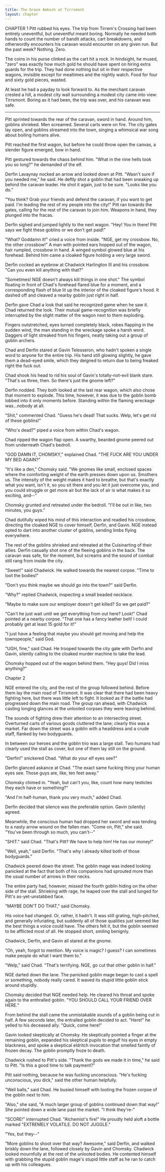 ```yaml
---
title: The Grave Ambush at Tirrsmont
layout: chapter
---
```


CHAPTER 1
Pitt rubbed his eyes. The trip from Tirrem's Crossing had been entirely uneventful, but uneventful meant boring. Normally he needed both hands to count the number of bandit attacks, cart breakdowns, and otherwordly encounters his caravan would encounter on any given run. But the past week? Nothing. Zero.

The coins in his purse clinked as the cart hit a rock. In hindsight, he mused, "zero" was exactly how much gold he should have spent on hiring extra guards for the trip. They had done nothing but sit in their respective wagons, invisible except for mealtimes and the nightly watch. Food for four and sixty gold pieces, wasted.

At least he had a payday to look forward to. As the merchant caravan crested a hill, a modest city wall surrounding a modest city came into view: Tirrsmont. Boring as it had been, the trip was over, and his caravan was safe.

----

Pitt sprinted towards the rear of the caravan, sword in hand. Around him, goblins shrieked. Men screamed. Several carts were on fire. The city gates lay open, and goblins streamed into the town, singing a whimsical war song about boiling humans alive.

Pitt reached the first wagon, but before he could throw open the canvas, a slender figure emerged, bow in hand.

Pitt gestured towards the chaos behind him. "What in the nine hells took you so long?" he demanded of the elf.

Derfin Lavaynay nocked an arrow and looked down at Pitt. "Wasn't sure if you needed me," he said. He deftly shot a goblin that had been sneaking up behind the caravan leader. He shot it again, just to be sure. "Looks like you do."

"You think? Grab your friends and defend the caravan, if you want to get paid. I'm leading the rest of my people into the city!" Pitt ran towards the gates, calling for the rest of the caravan to join him. Weapons in hand, they plunged into the fracas.

Derfin sighed and jumped lightly to the next wagon. "Hey! You in there! Pitt says we fight these goblins or we don't get paid!"

"What? Goddamn it!" cried a voice from inside. "NGE, get my crossbow. No, the other crossbow!" A man with pointed ears hopped out of the wagon, hair rumpled, crossbow in hand. A winged symbol glowed blue at his forehead. Behind him came a cloaked figure holding a very large sword.

Derfin cocked an eyebrow at Chadwick Harlington III and his crossbow. "Can you even kill anything with that?"

"Sometimes! NGE doesn't always kill things in one shot." The symbol floating in front of Chad's forehead flared blue for a moment, and a corresponding flash of blue lit up the interior of the cloaked figure's hood. It dashed off and cleaved a nearby goblin just right in half.

Derfin gave Chad a look that said he recognized game when he saw it. Chad returned the look. Their mutual game-recognition was briefly interrupted by the slight matter of the wagon next to them exploding.

Fingers outstretched, eyes turned completely black, robes flapping in the sudden wind, the man standing in the wreckage spoke a harsh word. Daggers of light streaked from his fingers, neatly taking out a group of goblin archers.

Chad and Derfin stared at Gavin Telesseron, who hadn't spoken a single word to anyone for the entire trip. His hand still glowing slightly, he gave them a dead-eyed smile, which they deigned to return due to being freaked right the fuck out.

Chad shook his head to rid his soul of Gavin's totally-not-evil blank stare. "That's us three, then. So there's just the gnome left?"

Derfin nodded. They both looked at the last rear wagon, which also chose that moment to explode. This time, however, it was due to the goblin bomb lobbed into it only moments before. Standing within the flaming wreckage was...nobody at all.

"Shit," commented Chad. "Guess he's dead! That sucks. Welp, let's get rid of these goblins!"

"Who's dead?" piped a voice from within Chad's wagon.

Chad ripped the wagon flap open. A swarthy, bearded gnome peered out from underneath Chad's bedroll.

"GOD DAMN IT, CHOMSKY," explained Chad. "THE FUCK ARE YOU UNDER MY BED AGAIN?"

"It's like a den," Chomsky said. "We gnomes like small, enclosed spaces where the comforting weight of the earth presses down upon us. Smothers us. The intensity of the weight makes it hard to breathe, but that's exactly what you want, isn't it, so you sit there and you let it just overcome you, and you could struggle or get more air but the lack of air is what makes it so exciting, and--"

Chomsky grunted and retreated under the bedroll. "I'll be out in like, two minutes, you guys."

Chad dutifully wiped his mind of this interaction and readied his crossbow, directing the cloaked NGE to cover himself, Derfin, and Gavin. NGE instead opted to dart into another cluster of goblins, sending limbs flying everywhere.

The rest of the goblins shrieked and retreated at the Cuisinarting of their allies. Derfin casually shot one of the fleeing goblins in the back. The caravan was safe, for the moment, but screams and the sound of combat still rang from inside the city.

"Sweet!" said Chadwick. He walked towards the nearest corpse. "Time to loot the bodies!"

"Don't you think maybe we should go into the town?" said Derfin.

"Why?" replied Chadwick, inspecting a small beaded necklace.

"Maybe to make sure our employer doesn't get killed? So we get paid?"

"Can't he just wait until we get everything from out here? Look!" Chad pointed at a nearby corpse. "That one has a fancy leather belt! I could probably get at least 15 gold for it!"

"I just have a feeling that maybe you should get moving and help the townspeople," said God.

"UGH, fine," said Chad. He trooped towards the city gate with Derfin and Gavin, silently calling to the cloaked murder machine to take the lead.

Chomsky hopped out of the wagon behind them. "Hey guys! Did I miss anything?"

Chapter 2

NGE entered the city, and the rest of the group followed behind. Before them lay the main road of Tirrsmont. It was clear that there had been heavy fighting here, but there was little left to fight. It looked as if the battle had progressed down the main road. The group ran ahead, with Chadwick casting longing glances at the unlooted corpses they were leaving behind.

The sounds of fighting drew their attention to an intersecting street. Overturned carts of various goods cluttered the lane; clearly this was a market. Far down the street was a goblin with a headdress and a crude staff, flanked by two bodyguards.

In between our heroes and the goblin trio was a large stall. Two humans had clearly used the stall as cover, but one of them lay still on the ground.

"Derfin!" snickered Chad. "What do your elf eyes see?"

Derfin glanced askance at Chad. "The exact same fucking thing your human eyes see. Those guys are, like, ten feet away."

Chomsky chimed in. "Yeah, but can't you, like, count how many testicles they each have or something?"

"And I'm half-human, thank you very much," added Chad.

Derfin decided that silence was the preferable option. Gavin (silently) agreed.

Meanwhile, the conscious human had dropped her sword and was tending to a nasty arrow wound on the fallen man. "Come on, Pitt," she said. "You've been through so much, you can't--"

"SHIT." said Chad. "That's Pitt? We have to help him! He has our money!"

"Well, yeah," said Derfin. "That's why I already killed both of those bodyguards."

Chadwick peered down the street. The goblin mage was indeed looking panicked at the fact that both of his companions had sprouted more than the usual number of arrows in their necks.

The entire party had, however, missed the fourth goblin hiding on the other side of the stall. Shrieking with rage, he leaped over the stall and lunged for Pitt's as-yet-unstabbed face.

"MAYBE DON'T DO THAT," said Chomsky.

His voice had changed. Or, rather, it hadn't. It was still grating, high-pitched, and generally infuriating, but suddenly all of those qualities just seemed like the best things a voice could have. The others felt it, but the goblin seemed to be afflicted most of all. He stopped short, smiling benignly.

Chadwick, Derfin, and Gavin all stared at the gnome.

"Oh, yeah, forgot to mention. My voice is magic? I guess? I can sometimes make people do what I want them to."

"Welp," said Chad. "That's terrifying. NGE, go cut that other goblin in half."

NGE darted down the lane. The panicked goblin mage began to cast a spell or something, nobody really cared. It waved its stupid little goblin stick around stupidly.

Chomsky decided that NGE needed help. He cleared his throat and spoke again to the enthralled goblin. "YOU SHOULD CALL YOUR FRIEND OVER HERE."

From behind the stall came the unmistakable sounds of a goblin being cut in half. A few seconds later, the entralled goblin decided to act. "Here!" he yelled to his deceased ally. "Quick, come here!"

Gavin looked skeptically at Chomsky. He skeptically pointed a finger at the remaining goblin, expanded his skeptical pupils to engulf his eyes in empty blackness, and spoke a skeptical eldritch invocation that smelled faintly of frozen decay. The goblin promptly froze to death.

Chadwick rushed to Pitt's side. "Thank the gods we made it in time," he said to Pitt. "Is this a good time to talk payment?"

Pitt said nothing, because he was fucking unconscious. "He's fucking unconscious, you dick," said the other human helpfully.

"Well balls," said Chad. He busied himself with looting the frozen corpse of the goblin next to him.

"Also," she said, "A much larger group of goblins continued down that way!" She pointed down a wide lane past the market. "I think they're-"

"SCORE!" interrupted Chad. "Alchemist's fire!" He proudly held aloft a bottle marked "EXTREMELY VOLATILE. DO NOT JUGGLE."

"Yes, but they--"

"More goblins to shoot over that way? Awesome," said Derfin, and walked briskly down the lane, followed closely by Gavin and Chomsky. Chadwick looked mournfully at the rest of the unlooted bodies. He contented himself with grabbing the stupid goblin mage's stupid little staff as he ran to catch up with his colleagues.